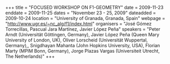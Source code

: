 +++
title = "FOCUSED WORKSHOP ON F1-GEOMETRY"
date = 2009-11-23
enddate = 2009-11-25
dates = "November 23 - 25, 2009"
dateadded = 2009-10-24
location = "University of Granada, Granada, Spain"
webpage = "http://www.ugr.es/~nc_alg/f1/index.html"
organisers = "José Gómez Torrecillas, Pascual Jara Martínez, Javier López Peña"
speakers = "Peter Arndt (Universität Göttingen, Germany), Javier López Peña (Queen Mary University of London, UK), Oliver Lorscheid (Universität Wuppertal, Germany),, Snigdhayan Mahanta (John Hopkins University, USA), Florian Marty (MPIM Bonn, Germany), Jorge Plazas Vargas (Universiteit Utrecht, The Netherlands)"
+++

